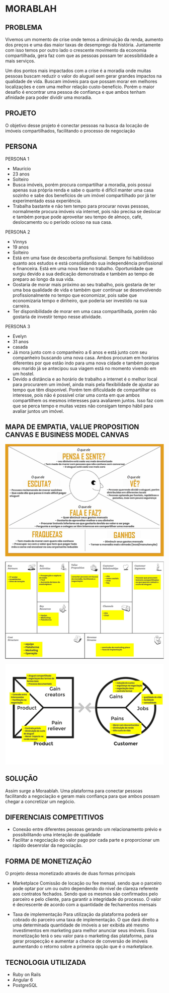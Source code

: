 # MORABLAH


## PROBLEMA

Vivemos um momento de crise onde temos a diminuição da renda, aumento dos preços e uma das maior taxas de desemprego da história. Juntamente com isso temos por outro lado o crescente movimento da economia compartilhada, gera faz com que as pessoas possam ter acessibilidade a mais serviços.

Um dos pontos mais impactados com a crise é a moradia onde muitas pessoas buscam reduzir o valor do aluguel sem gerar grandes impactos na qualidade de vida. Buscam imóveis para que possam morar em melhores localizações e com uma melhor relação custo-benefício. Porém o maior desafio é encontrar uma pessoa de confiança e que ambos tenham afinidade para poder dividir uma moradia.

## PROJETO

O objetivo desse projeto é conectar pessoas na busca da locação de imóveis compartilhados, facilitando o processo de negociação 

## PERSONA

PERSONA 1
- Maurício
- 23 anos
- Solteiro
- Busca imóveis, porém procura compartilhar a moradia, pois possui apenas sua própria renda e sabe o quanto é difícil manter uma casa sozinho e sabe dos benefícios de um imóvel compartilhado por já ter experimentado essa experiência.
- Trabalha bastante e não tem tempo para procurar novas pessoas, normalmente procura imóveis via internet, pois não precisa se deslocar e também porque pode aproveitar seu tempo de almoço, café, deslocamento ou o período ocioso na sua casa.


PERSONA 2
- Vinnys
- 19 anos
- Solteiro
- Está em uma fase de descoberta profissional. Sempre foi habilidoso quanto aos estudos e está consolidando sua independência profissional e financeira. Está em uma nova fase no trabalho. Oportunidade que surgiu devido a sua dedicação demonstrada e também ao tempo de preparo ao longo da sua vida.
- Gostaria de morar mais próximo ao seu trabalho, pois gostaria de ter uma boa qualidade de vida e também quer continuar se desenvolvendo profissionalmente no tempo que economizar, pois sabe que economizaria tempo e dinheiro, que poderia ser investido na sua carreira.
- Ter disponibilidade de morar em uma casa compartilhada, porém não gostaria de investir tempo nesse atividade.

PERSONA 3
- Evelyn
- 31 anos
- casada
- Já mora junto com o companheiro a 6 anos e está junto com seu companheiro buscando uma nova casa. Ambos procuram em horários diferentes por que estão indo para uma nova cidade e também porque seu marido já se antecipou sua viagem  está no momento vivendo em um hostel.
- Devido a distância e ao horário de trabalho a internet é o melhor local para procurarem um imóvel, ainda mais pela flexibilidade de ajustar ao tempo que têm disponível. Porém tem dificuldade de compartilhar os interesse, pois não é possível criar uma conta em que ambos compartilhem os mesmos interesses para avaliarem juntos. Isso faz com que se perca tempo e muitas vezes não consigam tempo hábil para avaliar juntos um imóvel.


## MAPA DE EMPATIA, VALUE PROPOSITION CANVAS E BUSINESS MODEL CANVAS


![pense](https://raw.githubusercontent.com/mjunior/morablah/master/img/pensasente.jpeg)

![canvas](https://raw.githubusercontent.com/mjunior/morablah/master/img/canvas.jpeg)

![gaincreator](https://raw.githubusercontent.com/mjunior/morablah/master/img/gaincreator.jpeg)


## SOLUÇÃO

Assim surge a Moraablah. Uma plataforma para conectar pessoas facilitando a negociação e geram mais confiança para que ambos possam chegar a concretizar um negócio.

## DIFERENCIAIS COMPETITIVOS

- Conexão entre diferentes pessoas gerando um relacionamento prévio e possibilitando uma interação de qualidade
- Facilitar a negociação do valor pago por cada parte e proporcionar um rápido desenrolar da negociação.

## FORMA DE MONETIZAÇÃO

O projeto dessa monetizado através de duas formas principais

- Marketplace
    Comissão de locação ou fee mensal, sendo que o parceiro pode optar por um ou outro dependendo do nível de clareza referente aos contratos fechados. Sendo que os mesmos são confirmados pelo parceiro e pelo cliente, para garantir a integridade do processo.
    O valor é decrescente de acordo com a quantidade de fechamentos mensais

- Taxa de implementação
   Para utilização da plataforma poderá ser cobrado do parceiro uma taxa de implementação. O que dará direito a uma determinada quantidade de imóveis a ser exibida  até mesmo investimentos em marketing para melhor anunciar seus imóveis. Essa monetização terá o seu valor para o marketing das plataforma, para gerar prospecção e aumentar a chance de conversão de imóveis aumentando o retorno sobre a primeira opção que é o marketplace.

## TECNOLOGIA UTILIZADA

- Ruby on Rails
- Angular 6
- PostgreSQL